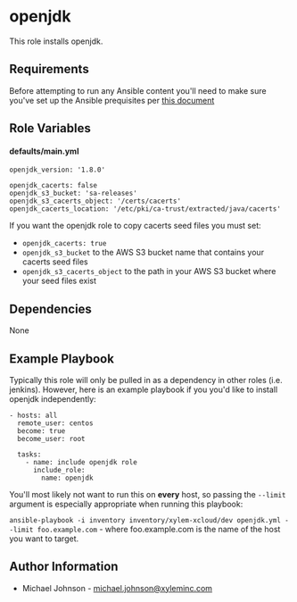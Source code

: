 # openjdk

This role installs openjdk.

## Requirements

Before attempting to run any Ansible content you'll need to make sure you've set up the Ansible prequisites per [this document](https://xyleminc.atlassian.net/wiki/spaces/GDO/pages/252904022/How+To+Ansible+Prerequisites)


## Role Variables

#### defaults/main.yml

```
openjdk_version: '1.8.0'

openjdk_cacerts: false
openjdk_s3_bucket: 'sa-releases'
openjdk_s3_cacerts_object: '/certs/cacerts'
openjdk_cacerts_location: '/etc/pki/ca-trust/extracted/java/cacerts'
```

If you want the openjdk role to copy cacerts seed files you must set:

- `openjdk_cacerts: true`
- `openjdk_s3_bucket` to the AWS S3 bucket name that contains your cacerts seed files
- `openjdk_s3_cacerts_object` to the path in your AWS S3 bucket where your seed files exist

## Dependencies

None

## Example Playbook

Typically this role will only be pulled in as a dependency in other roles (i.e. jenkins). However, here is an example playbook if you you'd like to install openjdk independently:


```
- hosts: all
  remote_user: centos
  become: true
  become_user: root

  tasks:
    - name: include openjdk role
      include_role:
        name: openjdk
```

You'll most likely not want to run this on **every** host, so passing the `--limit` argument is especially appropriate when running this playbook:

`ansible-playbook -i inventory inventory/xylem-xcloud/dev openjdk.yml --limit foo.example.com` - where foo.example.com is the name of the host you want to target.


## Author Information
- Michael Johnson - michael.johnson@xyleminc.com
